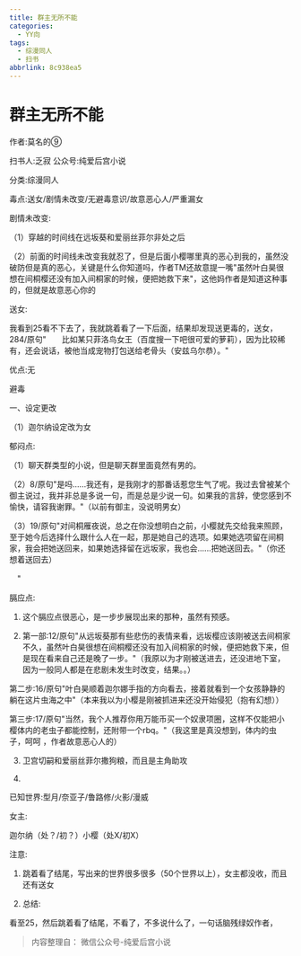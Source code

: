 ```yaml
---
title: 群主无所不能
categories:
  - YY向
tags:
  - 综漫同人
  - 扫书
abbrlink: 8c938ea5
---
```

# 群主无所不能
作者:莫名的⑨

扫书人:乏寂 公众号:纯爱后宫小说

分类:综漫同人

毒点:送女/剧情未改变/无避毒意识/故意恶心人/严重漏女

剧情未改变:

（1）穿越的时间线在远坂葵和爱丽丝菲尔非处之后

（2）前面的时间线未改变我就忍了，但是后面小樱哪里真的恶心到我的，虽然没破防但是真的恶心，关键是什么你知道吗，作者TM还故意提一嘴"虽然叶白昊很想在间桐樱还没有加入间桐家的时候，便把她救下来"，这他妈作者是知道这种事的，但就是故意恶心你的

送女:

我看到25看不下去了，我就跳着看了一下后面，结果却发现送更毒的，送女，284/原句"　　比如某只菲洛鸟女王（百度搜一下吧很可爱的萝莉），因为比较稀有，还会说话，被他当成宠物打包送给老骨头（安兹乌尔恭）。"

优点:无

避毒

一、设定更改

（1）迦尔纳设定改为女

郁闷点:

（1）聊天群类型的小说，但是聊天群里面竟然有男的。

（2）8/原句"是吗......我还有，是我刚才的那番话惹您生气了呢。我过去曾被某个御主说过，我并非总是多说一句，而是总是少说一句。如果我的言辞，使您感到不愉快，请容我谢罪。"（以前有御主，没说明男女）

（3）19/原句"对间桐雁夜说，总之在你没想明白之前，小樱就先交给我来照顾，至于她今后选择什么跟什么人在一起，那是她自己的选项。如果她选项留在间桐家，我会把她送回来，如果她选择留在远坂家，我也会......把她送回去。"（你还想着送回去）

　"

膈应点:

1.  这个膈应点很恶心，是一步步展现出来的那种，虽然有预感。

2.  第一部:12/原句"从远坂葵那有些悲伤的表情来看，远坂樱应该刚被送去间桐家不久，虽然叶白昊很想在间桐樱还没有加入间桐家的时候，便把她救下来，但是现在看来自己还是晚了一步。"（我原以为才刚被送进去，还没进地下室，因为一般同人都是在悲剧未发生时改变，结果。。）

第二步:16/原句"叶白昊顺着迦尔娜手指的方向看去，接着就看到一个女孩静静的躺在这片虫海之中"（本来我以为小樱是刚被抓进来还没开始侵犯（抱有幻想））

第三步:17/原句"当然，我个人推荐你用万能币买一个奴隶项圈，这样不仅能把小樱体内的老虫子都能控制，还附带一个rbq。"（我这里是真没想到，体内的虫子，呵呵
，作者故意恶心人的）

3.  卫宫切嗣和爱丽丝菲尔撒狗粮，而且是主角助攻

4.  

已知世界:型月/奈亚子/鲁路修/火影/漫威

女主:

迦尔纳（处？/初？）小樱（处X/初X）

注意:

1.  跳着看了结尾，写出来的世界很多很多（50个世界以上），女主都没收，而且还有送女

2.  总结:

看至25，然后跳着看了结尾，不看了，不多说什么了，一句话脑残绿奴作者，


> 内容整理自： 微信公众号-纯爱后宫小说